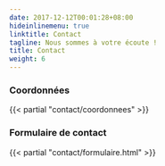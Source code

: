```yaml
---
date: 2017-12-12T00:01:28+08:00
hideinlinemenu: true
linktitle: Contact
tagline: Nous sommes à votre écoute !
title: Contact
weight: 6
---
```


### Coordonnées

{{< partial "contact/coordonnees" >}}

### Formulaire de contact

{{< partial "contact/formulaire.html" >}} 
